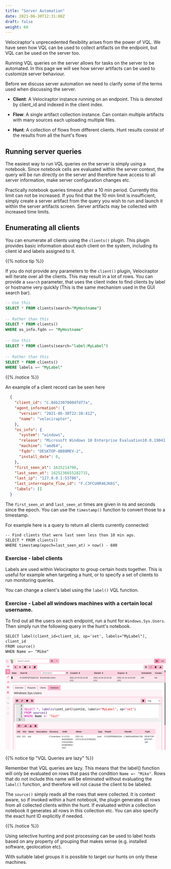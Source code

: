 ```yaml
---
title: "Server Automation"
date: 2021-06-30T12:31:08Z
draft: false
weight: 60
---
```


Velociraptor's unprecedented flexibility arises from the power of
VQL. We have seen how VQL can be used to collect artifacts on the
endpoint, but VQL can be used on the server too.

Running VQL queries on the server allows for tasks on the server to be
automated. In this page we will see how server artifacts can be used
to customize server behaviour.

Before we discuss server automation we need to clarify some of the
terms used when discussing the server.

* **Client**: A Velociraptor instance running on an endpoint. This is
  denoted by client_id and indexed in the client index.

* **Flow**: A single artifact collection instance. Can contain
  multiple artifacts with many sources each uploading multiple files.

* **Hunt**: A collection of flows from different clients. Hunt results
  consist of the results from all the hunt's flows

## Running server queries

The easiest way to run VQL queries on the server is simply using a
notebook. Since notebook cells are evaluated within the server
context, the query will be run directly on the server and therefore
have access to all server information, make server configuration
changes etc.

Practically notebook queries timeout after a 10 min period. Currently
this limit can not be increased. If you find that the 10 min limit is
insufficient, simply create a server artifact from the query you wish
to run and launch it within the server artifacts screen. Server
artifacts may be collected with increased time limits.

## Enumerating all clients

You can enumerate all clients using the `clients()` plugin. This
plugin provides basic information about each client on the system,
including its client id and labels assigned to it.

{{% notice tip %}}

If you do not provide any parameters to the `client()` plugin,
Velociraptor will iterate over all the clients. This may result in a
lot of rows. You can provide a `search` parameter, that uses the
client index to find clients by label or hostname very quickly (This
is the same mechanism used in the GUI search bar).

```sql
-- Use this
SELECT * FROM clients(search="MyHostname")

-- Rather than this
SELECT * FROM clients()
WHERE os_info.fqdn =~ "MyHostname"

-- Use this
SELECT * FROM clients(search="label:MyLabel")

-- Rather than this
SELECT * FROM clients()
WHERE labels =~ "MyLabel"
```

{{% /notice %}}

An example of a client record can be seen here

```json
  {
    "client_id": "C.04b2307000dfdf7a",
    "agent_information": {
      "version": "2021-06-30T22:38:41Z",
      "name": "velociraptor",
    },
    "os_info": {
      "system": "windows",
      "release": "Microsoft Windows 10 Enterprise Evaluation10.0.19041 Build 19041",
      "machine": "amd64",
      "fqdn": "DESKTOP-8B08MEV-2",
      "install_date": 0,
    },
    "first_seen_at": 1625214706,
    "last_seen_at": 1625236655282715,
    "last_ip": "127.0.0.1:53786",
    "last_interrogate_flow_id": "F.C3FCU0R46JK6S",
    "labels": []
  }
```

The `first_seen_at` and `last_seen_at` times are given in ns and
seconds since the epoch. You can use the `timestamp()` function to
convert those to a timestamp.

For example here is a query to return all clients currently connected:

```vql
-- Find clients that were last seen less than 10 min ago.
SELECT * FROM clients()
WHERE timestamp(epoch=last_seen_at) > now() - 600
```

### Exercise - label clients

Labels are used within Velociraptor to group certain hosts
together. This is useful for example when targeting a hunt, or to
specify a set of clients to run monitoring queries.

You can change a client's label using the `label()` VQL function.

### Exercise - Label all windows machines with a certain local username.

To find out all the users on each endpoint, run a hunt for
`Windows.Sys.Users`. Then simply run the following query in the hunt's
notebook.

```vql
SELECT label(client_id=client_id, op='set', labels="MyLabel"), client_id
FROM source()
WHEN Name =~ "Mike"
```

![Labeling machines based on a hunt query](label_users.png)


{{% notice tip "VQL Queries are lazy" %}}

Remember that VQL queries are lazy. This means that the label()
function will only be evaluated on rows that pass the condition `Name
=~ "Mike"`. Rows that do not include this name will be eliminated
without evaluating the `label()` function, and therefore will not
cause the client to be labeled.

The `source()` simply reads all the rows that were collected. It is
context aware, so if invoked within a hunt notebook, the plugin
generates all rows from all collected clients within the hunt. If
evaluated within a collection notebook it generates all rows in this
collection etc. You can also specify the exact hunt ID explicitly if
needed.

{{% /notice %}}

Using selective hunting and post processing can be used to label hosts
based on any property of grouping that makes sense (e.g. installed
software, geolocation etc).

With suitable label groups it is possible to target our hunts on only
these machines.
